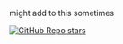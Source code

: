 might add to this sometimes

[![GitHub Repo stars](https://img.shields.io/github/stars/inrepathy/Fusion)](/../../stargazers)

